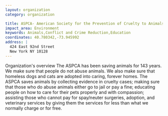 ```yaml
---
layout: organization
category: organization

title: ASPCA- American Society for the Prevention of Cruelty to Animals
impact_area: Environment
keywords: Animals,Conflict and Crime Reduction,Education
coordinates: 40.780342,-73.945992
address: |
  424 East 92nd Street
  New York NY 10128
---
```

Organization's overview
The ASPCA has been saving animals for 143 years.  We make sure that people do not abuse animals.  We also make sure that homeless dogs and cats are adopted into caring, forever homes.  The ASPCA saves animals by collecting evidence in cruelty cases; making sure that those who do abuse animals either go to jail or pay a fine; educating people on how to care for their pets properly and with compassion; assisting those who cannot pay for spay/neuter surgeries, adoption, and veterinary services by giving them the services for less than what we normally charge or for free.